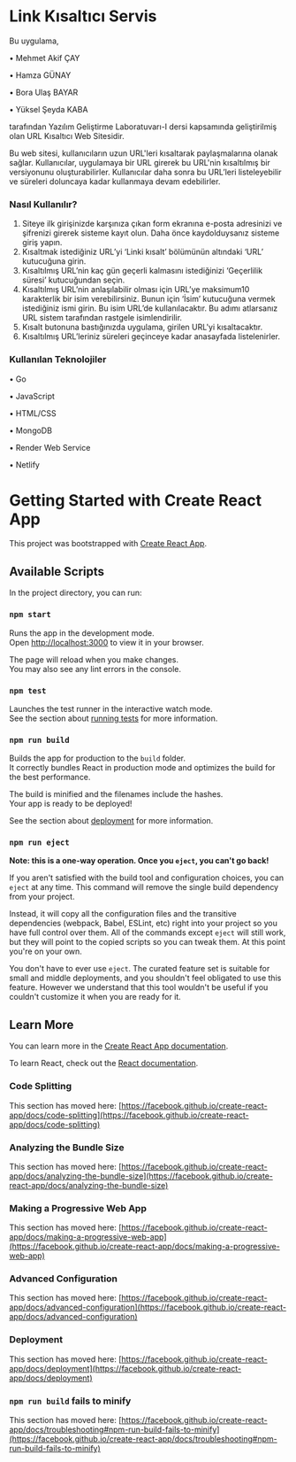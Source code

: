 # Link Kısaltıcı Servis
Bu uygulama, 

•	Mehmet Akif ÇAY

•	Hamza GÜNAY

•	Bora Ulaş BAYAR

•	Yüksel Şeyda KABA

tarafından Yazılım Geliştirme Laboratuvarı-I dersi kapsamında geliştirilmiş olan URL Kısaltıcı Web Sitesidir.

Bu web sitesi, kullanıcıların uzun URL'leri kısaltarak paylaşmalarına olanak sağlar. Kullanıcılar, uygulamaya bir URL girerek bu URL'nin kısaltılmış bir versiyonunu oluşturabilirler. Kullanıcılar daha sonra bu URL’leri listeleyebilir ve süreleri doluncaya kadar kullanmaya devam edebilirler.
### Nasıl Kullanılır?
1.	Siteye ilk girişinizde karşınıza çıkan form ekranına e-posta adresinizi ve şifrenizi girerek sisteme kayıt olun. Daha önce kaydolduysanız sisteme giriş yapın.
2.	Kısaltmak istediğiniz URL’yi ‘Linki kısalt’ bölümünün altındaki ‘URL’ kutucuğuna girin.
3.	Kısaltılmış URL’nin kaç gün geçerli kalmasını istediğinizi ‘Geçerlilik süresi’ kutucuğundan seçin.
4.	Kısaltılmış URL’nin anlaşılabilir olması için URL’ye maksimum10 karakterlik bir isim verebilirsiniz. Bunun için ‘İsim’ kutucuğuna vermek istediğiniz ismi girin. Bu isim URL’de kullanılacaktır. Bu adımı atlarsanız URL sistem tarafından rastgele isimlendirilir.
5.	Kısalt butonuna bastığınızda uygulama, girilen URL'yi kısaltacaktır.
6.	Kısaltılmış URL’leriniz süreleri geçinceye kadar anasayfada listelenirler.
### Kullanılan Teknolojiler

•	Go

•	JavaScript

•	HTML/CSS

•	MongoDB

•	Render Web Service

•	Netlify 


# Getting Started with Create React App

This project was bootstrapped with [Create React App](https://github.com/facebook/create-react-app).

## Available Scripts

In the project directory, you can run:

### `npm start`

Runs the app in the development mode.\
Open [http://localhost:3000](http://localhost:3000) to view it in your browser.

The page will reload when you make changes.\
You may also see any lint errors in the console.

### `npm test`

Launches the test runner in the interactive watch mode.\
See the section about [running tests](https://facebook.github.io/create-react-app/docs/running-tests) for more information.

### `npm run build`

Builds the app for production to the `build` folder.\
It correctly bundles React in production mode and optimizes the build for the best performance.

The build is minified and the filenames include the hashes.\
Your app is ready to be deployed!

See the section about [deployment](https://facebook.github.io/create-react-app/docs/deployment) for more information.

### `npm run eject`

**Note: this is a one-way operation. Once you `eject`, you can't go back!**

If you aren't satisfied with the build tool and configuration choices, you can `eject` at any time. This command will remove the single build dependency from your project.

Instead, it will copy all the configuration files and the transitive dependencies (webpack, Babel, ESLint, etc) right into your project so you have full control over them. All of the commands except `eject` will still work, but they will point to the copied scripts so you can tweak them. At this point you're on your own.

You don't have to ever use `eject`. The curated feature set is suitable for small and middle deployments, and you shouldn't feel obligated to use this feature. However we understand that this tool wouldn't be useful if you couldn't customize it when you are ready for it.

## Learn More

You can learn more in the [Create React App documentation](https://facebook.github.io/create-react-app/docs/getting-started).

To learn React, check out the [React documentation](https://reactjs.org/).

### Code Splitting

This section has moved here: [https://facebook.github.io/create-react-app/docs/code-splitting](https://facebook.github.io/create-react-app/docs/code-splitting)

### Analyzing the Bundle Size

This section has moved here: [https://facebook.github.io/create-react-app/docs/analyzing-the-bundle-size](https://facebook.github.io/create-react-app/docs/analyzing-the-bundle-size)

### Making a Progressive Web App

This section has moved here: [https://facebook.github.io/create-react-app/docs/making-a-progressive-web-app](https://facebook.github.io/create-react-app/docs/making-a-progressive-web-app)

### Advanced Configuration

This section has moved here: [https://facebook.github.io/create-react-app/docs/advanced-configuration](https://facebook.github.io/create-react-app/docs/advanced-configuration)

### Deployment

This section has moved here: [https://facebook.github.io/create-react-app/docs/deployment](https://facebook.github.io/create-react-app/docs/deployment)

### `npm run build` fails to minify

This section has moved here: [https://facebook.github.io/create-react-app/docs/troubleshooting#npm-run-build-fails-to-minify](https://facebook.github.io/create-react-app/docs/troubleshooting#npm-run-build-fails-to-minify)
